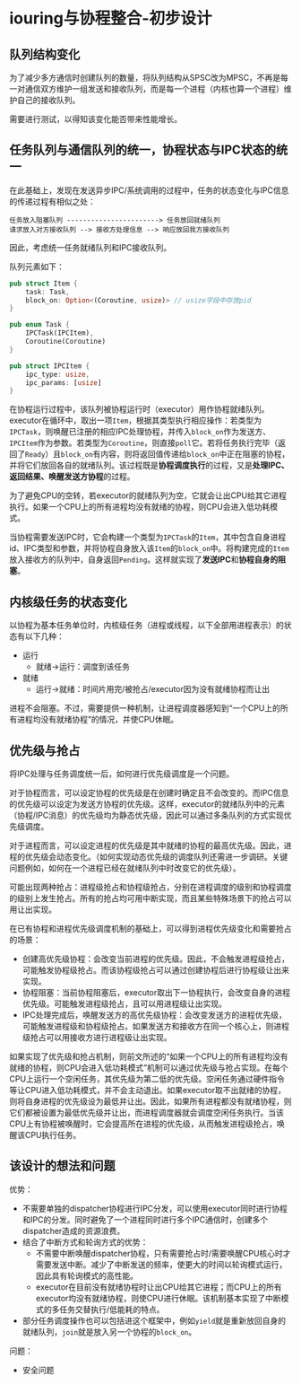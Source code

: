 # iouring与协程整合-初步设计

## 队列结构变化

为了减少多方通信时创建队列的数量，将队列结构从SPSC改为MPSC，不再是每一对通信双方维护一组发送和接收队列，而是每一个进程（内核也算一个进程）维护自己的接收队列。

需要进行测试，以得知该变化能否带来性能增长。

## 任务队列与通信队列的统一，协程状态与IPC状态的统一

在此基础上，发现在发送异步IPC/系统调用的过程中，任务的状态变化与IPC信息的传递过程有相似之处：

```
任务放入阻塞队列 -----------------------> 任务放回就绪队列
请求放入对方接收队列 --> 接收方处理信息 --> 响应放回我方接收队列
```

因此，考虑统一任务就绪队列和IPC接收队列。

队列元素如下：

```Rust
pub struct Item {
    task: Task,
    block_on: Option<(Coroutine, usize)> // usize字段中存放pid
}

pub enum Task {
    IPCTask(IPCItem),
    Coroutine(Coroutine)
}

pub struct IPCItem {
    ipc_type: usize,
    ipc_params: [usize]
}
```

在协程运行过程中，该队列被协程运行时（executor）用作协程就绪队列。executor在循环中，取出一项`Item`，根据其类型执行相应操作：若类型为`IPCTask`，则唤醒已注册的相应IPC处理协程，并传入`block_on`作为发送方、`IPCItem`作为参数。若类型为`Coroutine`，则直接`poll`它。若将任务执行完毕（返回了`Ready`）且`block_on`有内容，则将返回值传递给`block_on`中正在阻塞的协程，并将它们放回各自的就绪队列。该过程既是**协程调度执行**的过程，又是**处理IPC、返回结果、唤醒发送方协程**的过程。

为了避免CPU的空转，若executor的就绪队列为空，它就会让出CPU给其它进程执行。如果一个CPU上的所有进程均没有就绪的协程，则CPU会进入低功耗模式。

当协程需要发送IPC时，它会构建一个类型为`IPCTask`的`Item`，其中包含自身进程id、IPC类型和参数，并将协程自身放入该`Item`的`block_on`中。将构建完成的`Item`放入接收方的队列中，自身返回`Pending`。这样就实现了**发送IPC**和**协程自身的阻塞**。

## 内核级任务的状态变化

以协程为基本任务单位时，内核级任务（进程或线程，以下全部用进程表示）的状态有以下几种：

- 运行
  - 就绪->运行：调度到该任务
- 就绪
  - 运行->就绪：时间片用完/被抢占/executor因为没有就绪协程而让出

进程不会阻塞。不过，需要提供一种机制，让进程调度器感知到“一个CPU上的所有进程均没有就绪协程”的情况，并使CPU休眠。

## 优先级与抢占

将IPC处理与任务调度统一后，如何进行优先级调度是一个问题。

对于协程而言，可以设定协程的优先级是在创建时确定且不会改变的。而IPC信息的优先级可以设定为发送方协程的优先级。这样，executor的就绪队列中的元素（协程/IPC消息）的优先级均为静态优先级，因此可以通过多条队列的方式实现优先级调度。

对于进程而言，可以设定进程的优先级是其中就绪的协程的最高优先级。因此，进程的优先级会动态变化。（如何实现动态优先级的调度队列还需进一步调研。关键问题例如，如何在一个进程已经在就绪队列中时改变它的优先级）。

可能出现两种抢占：进程级抢占和协程级抢占，分别在进程调度的级别和协程调度的级别上发生抢占。所有的抢占均可用中断实现，而且某些特殊场景下的抢占可以用让出实现。

在已有协程和进程优先级调度机制的基础上，可以得到进程优先级变化和需要抢占的场景：

- 创建高优先级协程：会改变当前进程的优先级。因此，不会触发进程级抢占，可能触发协程级抢占。而该协程级抢占可以通过创建协程后进行协程级让出来实现。
- 协程阻塞：当前协程阻塞后，executor取出下一协程执行，会改变自身的进程优先级。可能触发进程级抢占，且可以用进程级让出实现。
- IPC处理完成后，唤醒发送方的高优先级协程：会改变发送方的进程优先级，可能触发进程级和协程级抢占。如果发送方和接收方在同一个核心上，则进程级抢占可以用接收方进行进程级让出实现。

如果实现了优先级和抢占机制，则前文所述的“如果一个CPU上的所有进程均没有就绪的协程，则CPU会进入低功耗模式”机制可以通过优先级与抢占实现。在每个CPU上运行一个空闲任务，其优先级为第二低的优先级。空闲任务通过硬件指令等让CPU进入低功耗模式，并不会主动退出。如果executor取不出就绪的协程，则将自身进程的优先级设为最低并让出。因此，如果所有进程都没有就绪协程，则它们都被设置为最低优先级并让出，而进程调度器就会调度空闲任务执行。当该CPU上有协程被唤醒时，它会提高所在进程的优先级，从而触发进程级抢占，唤醒该CPU执行任务。

## 该设计的想法和问题

优势：

- 不需要单独的dispatcher协程进行IPC分发，可以使用executor同时进行协程和IPC的分发。同时避免了一个进程同时进行多个IPC通信时，创建多个dispatcher造成的资源浪费。
- 结合了中断方式和轮询方式的优势：
  - 不需要中断唤醒dispatcher协程，只有需要抢占时/需要唤醒CPU核心时才需要发送中断。减少了中断发送的频率，使更大的时间以轮询模式运行，因此具有轮询模式的高性能。
  - executor在目前没有就绪协程时让出CPU给其它进程；而CPU上的所有executor均没有就绪协程，则使CPU进行休眠。该机制基本实现了中断模式的多任务交替执行/低能耗的特点。
- 部分任务调度操作也可以包括进这个框架中，例如`yield`就是重新放回自身的就绪队列，`join`就是放入另一个协程的`block_on`。

问题：

- 安全问题
